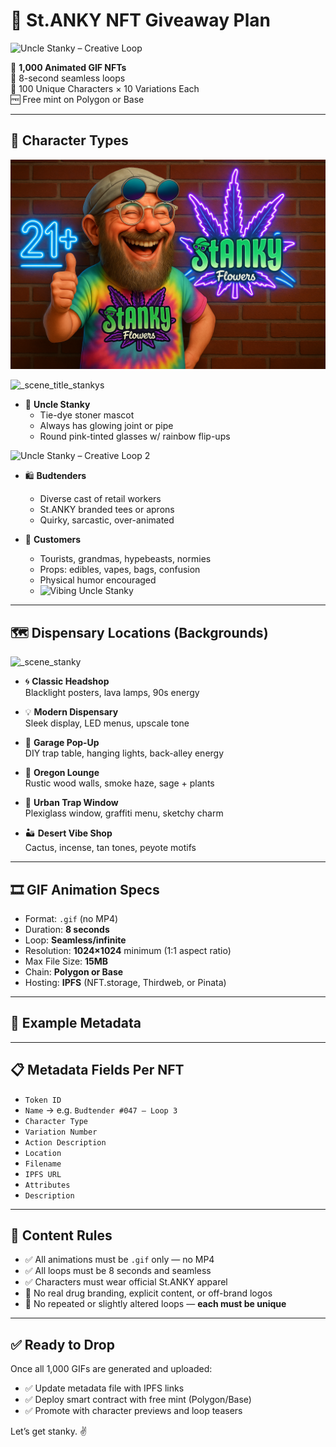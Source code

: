 # 🌿 St.ANKY NFT Giveaway Plan
![Uncle Stanky – Creative Loop](Creative_make_look_202507301455.gif)

🎁 **1,000 Animated GIF NFTs**  
🔁 8-second seamless loops  
👥 100 Unique Characters × 10 Variations Each  
🆓 Free mint on Polygon or Base

---

## 👤 Character Types

![St.ANKY Logo](B0D67FCB-9BB2-4C09-AFD4-E46E660A441B.png)

![_scene_title_stankys](./_scene_title_stankys_202507271901.gif)

- 🧓 **Uncle Stanky**  
  - Tie-dye stoner mascot  
  - Always has glowing joint or pipe  
  - Round pink-tinted glasses w/ rainbow flip-ups
 

![Uncle Stanky – Creative Loop 2](Creative_make_look_202507301458.gif)
- 🛍️ **Budtenders**  
  - Diverse cast of retail workers  
  - St.ANKY branded tees or aprons  
  - Quirky, sarcastic, over-animated

- 🌿 **Customers**  
  - Tourists, grandmas, hypebeasts, normies  
  - Props: edibles, vapes, bags, confusion  
  - Physical humor encouraged
  - ![Vibing Uncle Stanky](Vibing_202507291707.gif)

---

## 🗺️ Dispensary Locations (Backgrounds)

![_scene_stanky](./_scene_stanky_202507310939.gif)

- 🌀 **Classic Headshop**  
  Blacklight posters, lava lamps, 90s energy

- 💡 **Modern Dispensary**  
  Sleek display, LED menus, upscale tone

- 🧰 **Garage Pop-Up**  
  DIY trap table, hanging lights, back-alley energy

- 🌲 **Oregon Lounge**  
  Rustic wood walls, smoke haze, sage + plants

- 🧱 **Urban Trap Window**  
  Plexiglass window, graffiti menu, sketchy charm

- 🏜️ **Desert Vibe Shop**  
  Cactus, incense, tan tones, peyote motifs

---

## 🎞️ GIF Animation Specs

- Format: `.gif` (no MP4)
- Duration: **8 seconds**
- Loop: **Seamless/infinite**
- Resolution: **1024×1024** minimum (1:1 aspect ratio)
- Max File Size: **15MB**
- Chain: **Polygon or Base**
- Hosting: **IPFS** (NFT.storage, Thirdweb, or Pinata)

---

## 🧠 Example Metadata
---

## 📋 Metadata Fields Per NFT

- `Token ID`  
- `Name` → e.g. `Budtender #047 – Loop 3`  
- `Character Type`  
- `Variation Number`  
- `Action Description`  
- `Location`  
- `Filename`  
- `IPFS URL`  
- `Attributes`  
- `Description`

---

## 🚫 Content Rules

- ✅ All animations must be `.gif` only — no MP4  
- ✅ All loops must be 8 seconds and seamless  
- ✅ Characters must wear official St.ANKY apparel  
- 🚫 No real drug branding, explicit content, or off-brand logos  
- 🚫 No repeated or slightly altered loops — **each must be unique**

---

## ✅ Ready to Drop

Once all 1,000 GIFs are generated and uploaded:
- ✅ Update metadata file with IPFS links
- ✅ Deploy smart contract with free mint (Polygon/Base)
- ✅ Promote with character previews and loop teasers

Let’s get stanky. ✌️
